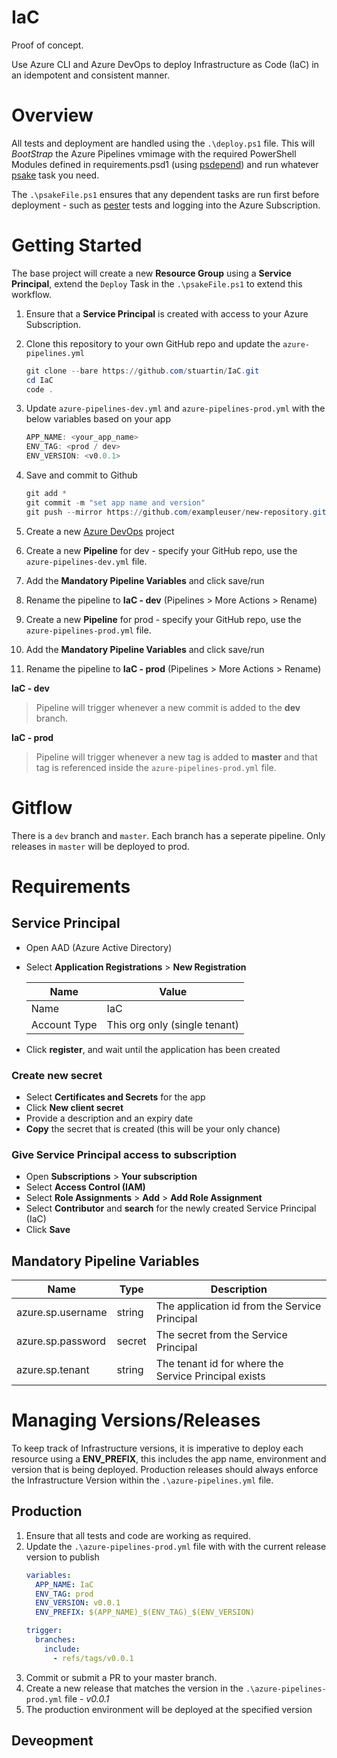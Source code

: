 # IaC

Proof of concept.

Use Azure CLI and Azure DevOps to deploy Infrastructure as Code (IaC) in an idempotent and consistent manner.

# Overview

All tests and deployment are handled using the `.\deploy.ps1` file. This will _BootStrap_ the Azure Pipelines vmimage with the required PowerShell Modules defined in requirements.psd1 (using [psdepend](https://github.com/RamblingCookieMonster/PSDepend)) and run whatever [psake](https://github.com/psake/psake) task you need.

The `.\psakeFile.ps1` ensures that any dependent tasks are run first before deployment - such as [pester](https://github.com/pester/Pester) tests and logging into the Azure Subscription.

# Getting Started

The base project will create a new **Resource Group** using a **Service Principal**, extend the `Deploy` Task in the `.\psakeFile.ps1` to extend this workflow.
1. Ensure that a **Service Principal** is created with access to your Azure Subscription.
1. Clone this repository to your own GitHub repo and update the `azure-pipelines.yml`
    ```PowerShell
    git clone --bare https://github.com/stuartin/IaC.git
    cd IaC
    code .
    ```
1. Update `azure-pipelines-dev.yml` and `azure-pipelines-prod.yml` with the below variables based on your app
    ```PowerShell
    APP_NAME: <your_app_name>
    ENV_TAG: <prod / dev>
    ENV_VERSION: <v0.0.1>
    ```
1. Save and commit to Github
    ```PowerShell
    git add *
    git commit -m "set app name and version"
    git push --mirror https://github.com/exampleuser/new-repository.git
    ```

1. Create a new [Azure DevOps](https://dev.azure.com/) project
1. Create a new **Pipeline** for dev - specify your GitHub repo, use the `azure-pipelines-dev.yml` file.
1. Add the **Mandatory Pipeline Variables** and click save/run
1. Rename the pipeline to **IaC - dev** (Pipelines > More Actions > Rename)
1. Create a new **Pipeline** for prod - specify your GitHub repo, use the `azure-pipelines-prod.yml` file. 
1. Add the **Mandatory Pipeline Variables** and click save/run
1. Rename the pipeline to **IaC - prod** (Pipelines > More Actions > Rename)

**IaC - dev** 
> Pipeline will trigger whenever a new commit is added to the **dev** branch.

**IaC - prod**
> Pipeline will trigger whenever a new tag is added to **master** and that tag is referenced inside the `azure-pipelines-prod.yml` file.

# Gitflow

There is a `dev` branch and `master`.
Each branch has a seperate pipeline. Only releases in `master` will be deployed to prod.

# Requirements

## Service Principal

- Open AAD (Azure Active Directory)
- Select **Application Registrations** > **New Registration**

  Name | Value
  --- | ---
  Name | IaC
  Account Type | This org only (single tenant)

- Click **register**, and wait until the application has been created

### Create new secret

- Select **Certificates and Secrets** for the app
- Click **New client secret**
- Provide a description and an expiry date
- **Copy** the secret that is created (this will be your only chance)

### Give Service Principal access to subscription

 - Open **Subscriptions** > **Your subscription**
 - Select **Access Control (IAM)**
 - Select **Role Assignments** > **Add** > **Add Role Assignment**
 - Select **Contributor** and **search** for the newly created Service Principal (IaC)
 - Click **Save**

## Mandatory Pipeline Variables

 Name | Type | Description
 --- | --- | ---
 azure.sp.username | string | The application id from the Service Principal
 azure.sp.password | secret | The secret from the Service Principal
 azure.sp.tenant | string | The tenant id for where the Service Principal exists

 # Managing Versions/Releases

 To keep track of Infrastructure versions, it is imperative to deploy each resource using a **ENV_PREFIX**, this includes the app name, environment and version that is being deployed. 
 Production releases should always enforce the Infrastructure Version within the `.\azure-pipelines.yml` file.

 ## Production

 1. Ensure that all tests and code are working as required.
 1. Update the `.\azure-pipelines-prod.yml` file with with the current release version to publish
    ```yaml
    variables:
      APP_NAME: IaC
      ENV_TAG: prod
      ENV_VERSION: v0.0.1
      ENV_PREFIX: $(APP_NAME)_$(ENV_TAG)_$(ENV_VERSION)

    trigger:
      branches:
        include:
          - refs/tags/v0.0.1
    ```
1. Commit or submit a PR to your master branch.
1. Create a new release that matches the version in the `.\azure-pipelines-prod.yml` file - _v0.0.1_
1. The production environment will be deployed at the specified version

## Deveopment
